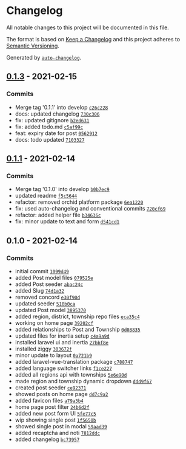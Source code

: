 # Changelog

All notable changes to this project will be documented in this file.

The format is based on [Keep a Changelog](https://keepachangelog.com/en/1.0.0/)
and this project adheres to [Semantic Versioning](https://semver.org/spec/v2.0.0.html).

Generated by [`auto-changelog`](https://github.com/CookPete/auto-changelog).

## [0.1.3](https://github.com/yanslist/yanslist/compare/0.1.1...0.1.3) - 2021-02-15

### Commits

- Merge tag '0.1.1' into
  develop [`c26c228`](https://github.com/yanslist/yanslist/commit/c26c228ea0a2cf89ee902965f92f26b0ed9dfa30)
- docs: updated
  changelog [`730c306`](https://github.com/yanslist/yanslist/commit/730c306068dbec7da60d01c5ae6df9b74115775f)
- fix: updated
  gitignore [`b2ed631`](https://github.com/yanslist/yanslist/commit/b2ed6310037815e28f31c4bd29b325562f6c46e5)
- fix: added todo.md [`c5af99c`](https://github.com/yanslist/yanslist/commit/c5af99c2cafe7c650e965ddb4068ac45e4c1aced)
- feat: expiry date for
  post [`0562912`](https://github.com/yanslist/yanslist/commit/0562912a02669dbd14ad9737f593d9e198daea23)
- docs: todo updated [`7103327`](https://github.com/yanslist/yanslist/commit/710332715b06438edf1f5e2c112601dd1228c0ef)

## [0.1.1](https://github.com/yanslist/yanslist/compare/0.1.0...0.1.1) - 2021-02-14

### Commits

- Merge tag '0.1.0' into
  develop [`b0b7ec9`](https://github.com/yanslist/yanslist/commit/b0b7ec96bf4af6cc1463af8d2c82963a21c4a812)
- updated readme [`f5c5644`](https://github.com/yanslist/yanslist/commit/f5c5644aa637e219e6a49001720e2b18ddb751d8)
- refactor: removed orchid platform
  package [`6ea1220`](https://github.com/yanslist/yanslist/commit/6ea1220cfff52a8a6b59099b8276a97d20948a85)
- fix: used auto-changelog and conventional
  commits [`720cf69`](https://github.com/yanslist/yanslist/commit/720cf69834503aab86b944665dde25394a69abc8)
- refactor: added helper
  file [`b34636c`](https://github.com/yanslist/yanslist/commit/b34636c1ce7bfb71d2bbf86512d832b8cf6fd8df)
- fix: minor update to text and
  form [`d541cd1`](https://github.com/yanslist/yanslist/commit/d541cd1b6ac8670307e20b3293af7f232d045917)

## 0.1.0 - 2021-02-14

### Commits

- initial commit [`1099d49`](https://github.com/yanslist/yanslist/commit/1099d492c5496cf36f992b361f3aff2b542e5924)
- added Post model
  files [`079525e`](https://github.com/yanslist/yanslist/commit/079525e332dda16799fbd1db55d1a095f202c652)
- added Post seeder [`abac24c`](https://github.com/yanslist/yanslist/commit/abac24c367e1ea5f8a0ec0a0638a11b6c013d65a)
- added Slug [`74d1a32`](https://github.com/yanslist/yanslist/commit/74d1a326c4d7de2642339e6e6fe5010650887a87)
- removed concord [`e30f90d`](https://github.com/yanslist/yanslist/commit/e30f90da1f8079ad1c05693e3356e6397a52bc90)
- updated seeder [`510b0ca`](https://github.com/yanslist/yanslist/commit/510b0cac2d73c3d624b53607b9e265622988b09f)
- updated Post model [`3895370`](https://github.com/yanslist/yanslist/commit/3895370109c838b4d269184c41ef2580cf8c1c50)
- added region, district, township repo
  files [`eca35c4`](https://github.com/yanslist/yanslist/commit/eca35c4bc5fdb34fa4ace36acfd05e83512b02c4)
- working on home page [`39202cf`](https://github.com/yanslist/yanslist/commit/39202cf88a885f833f25ab4739ebac08e9f3716c)
- added relationships to Post and
  Township [`0d08835`](https://github.com/yanslist/yanslist/commit/0d088353bdbfcfeefc8af1c187a328e3a379e349)
- updated files for inertia
  setup [`c4a9a9d`](https://github.com/yanslist/yanslist/commit/c4a9a9d59028c1a4b8ceb4c6c1e8f1ca8d966f78)
- installed laravel ui and
  inertia [`27bbf8e`](https://github.com/yanslist/yanslist/commit/27bbf8e9160b4921148d60fedd26e2a2d5da3c51)
- installed ziggy [`303672f`](https://github.com/yanslist/yanslist/commit/303672fdb1d0079c4229cf39f036ddc0d324ca4e)
- minor update to
  layout [`0a721b9`](https://github.com/yanslist/yanslist/commit/0a721b9e87ba8127ecf4189e2bf5006759afdfa7)
- added laravel-vue-translation
  package [`c788747`](https://github.com/yanslist/yanslist/commit/c788747f43e2be5aab7cb0b5d31e26e9f082e9e1)
- added language switcher
  links [`f1ce227`](https://github.com/yanslist/yanslist/commit/f1ce2271082f7135d0230f5abdf60ba89ed9c4b9)
- added all regions api with
  townships [`5e6e90d`](https://github.com/yanslist/yanslist/commit/5e6e90d9399ca3d6ddf723250af7022ee9acd212)
- made region and township dynamic
  dropdown [`ddd9f67`](https://github.com/yanslist/yanslist/commit/ddd9f67462aab1cdc3337d019d0e75912be37296)
- created post seeder [`ce92371`](https://github.com/yanslist/yanslist/commit/ce92371c97a750d2ff3e7363d1b536153cfecf0b)
- showed posts on home
  page [`dd7c9a2`](https://github.com/yanslist/yanslist/commit/dd7c9a20e044109d192870352a796360c066e590)
- added favicon files [`a79a3b4`](https://github.com/yanslist/yanslist/commit/a79a3b4cc5fbb4f311b09c91c920b0987298b893)
- home page post
  filter [`24b6d2f`](https://github.com/yanslist/yanslist/commit/24b6d2f9a39e7a9be2650a358e792d82797152fc)
- added new post form
  UI [`5fe77c5`](https://github.com/yanslist/yanslist/commit/5fe77c5b5a070d71418d9bc49cc3a8316109a02b)
- wip showing single
  post [`1f5650b`](https://github.com/yanslist/yanslist/commit/1f5650b35b3d9de96760ad5b81a5921ef26288ad)
- showed single post in
  modal [`59aad39`](https://github.com/yanslist/yanslist/commit/59aad3948f180538d57cc2b1f030f78cca997dc5)
- added recaptcha and
  noti [`7812ddc`](https://github.com/yanslist/yanslist/commit/7812ddc9a820def2639afd2ae264bf7bdc44247b)
- added changelog [`bc73957`](https://github.com/yanslist/yanslist/commit/bc73957f7c44886431405d4a9fb0b71441cb17d3)

